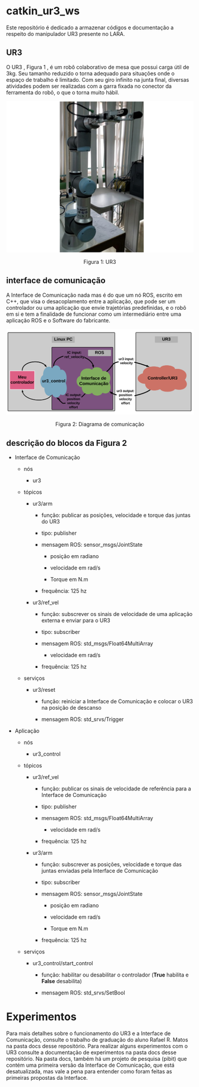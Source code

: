 # catkin_ur3_ws
Este repositório é dedicado a armazenar códigos e documentação a respeito do manipulador UR3 presente no LARA.

## UR3
O UR3 , Figura 1 ,  é um robô colaborativo de mesa que possui carga útil de 3kg. Seu tamanho reduzido o torna adequado para situações onde o espaço de trabalho é limitado. Com seu giro infinito na junta final, diversas atividades podem ser realizadas com a garra fixada no conector da ferramenta do robô, o que o torna muito hábil.  

![UR3](docs/imgs/ur3.png)
<center>Figura 1: UR3</center>



## interface de comunicação 

A Interface de Comunicação nada mas é do que um nó ROS, escrito em C++, que visa o desacoplamento entre a aplicação, que pode ser um controlador ou uma aplicação que envie trajetórias predefinidas, e o robô em si e tem a finalidade de funcionar como um intermediário entre uma aplicação ROS e o Software do fabricante.

![UR3](docs/imgs/my_control.png)
<center>Figura 2: Diagrama de comunicação</center>

## descrição do blocos da Figura 2
-   Interface de Comunicação

    -   nós

        -   ur3

    -   tópicos

        -   ur3/arm

            -   função: publicar as posições, velocidade e torque das
                juntas do UR3

            -   tipo: publisher

            -   mensagem ROS: sensor\_msgs/JointState

                -   posição em radiano

                -   velocidade em rad/s

                -   Torque em N.m

            -   frequência: 125 hz

        -   ur3/ref\_vel

            -   função: subscrever os sinais de velocidade de uma
                aplicação externa e enviar para o UR3

            -   tipo: subscriber

            -   mensagem ROS: std\_msgs/Float64MultiArray

                -   velocidade em rad/s

            -   frequência: 125 hz

    -   serviços

        -   ur3/reset

            -   função: reiniciar a Interface de Comunicação e colocar o
                UR3 na posição de descanso

            -   mensagem ROS: std\_srvs/Trigger

-   Aplicação

    -   nós

        -   ur3\_control

    -   tópicos

        -   ur3/ref\_vel

            -   função: publicar os sinais de velocidade de referência
                para a Interface de Comunicação

            -   tipo: publisher

            -   mensagem ROS: std\_msgs/Float64MultiArray

                -   velocidade em rad/s

            -   frequência: 125 hz

        -   ur3/arm

            -   função: subscrever as posições, velocidade e torque das
                juntas enviadas pela Interface de Comunicação

            -   tipo: subscriber

            -   mensagem ROS: sensor\_msgs/JointState

                -   posição em radiano

                -   velocidade em rad/s

                -   Torque em N.m

            -   frequência: 125 hz

    -   serviços

        -   ur3\_control/start\_control

            -   função: habilitar ou desabilitar o controlador (**True**
                habilita e **False** desabilita)

            -   mensagem ROS: std\_srvs/SetBool

# Experimentos
Para mais detalhes sobre o funcionamento do UR3 e a Interface de Comunicação, consulte o trabalho de graduação do aluno Rafael R. Matos na pasta docs desse repositório. Para realizar alguns experimentos com o UR3 consulte a documentação de experimentos na pasta docs desse repositório. Na pasta docs, também há um projeto de pesquisa (pibit) que contém uma primeira versão da Interface de Comunicação, que está desatualizada, mas vale a pena para entender como foram feitas as primeiras propostas da Interface.

